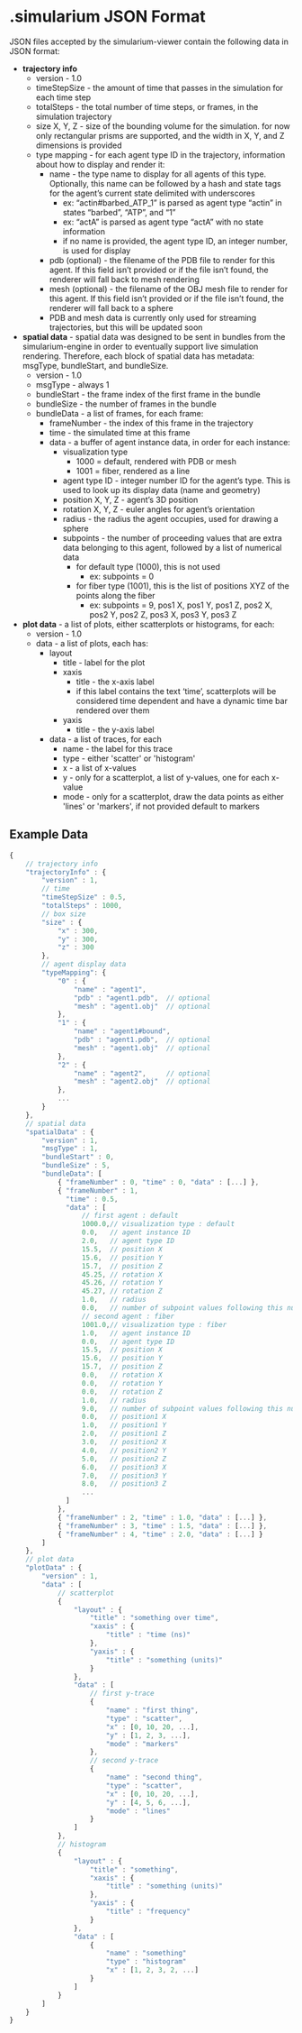 # .simularium JSON Format

JSON files accepted by the simularium-viewer contain the following data in JSON format:
* **trajectory info**
  * version - 1.0
  * timeStepSize - the amount of time that passes in the simulation for each time step
  * totalSteps - the total number of time steps, or frames, in the simulation trajectory
  * size X, Y, Z - size of the bounding volume for the simulation. for now only rectangular prisms are supported, and the width in X, Y, and Z dimensions is provided
  * type mapping - for each agent type ID in the trajectory, information about how to display and render it:
    * name - the type name to display for all agents of this type. Optionally, this name can be followed by a hash and state tags for the agent’s current state delimited with underscores
      * ex: “actin#barbed_ATP_1” is parsed as agent type “actin” in states “barbed”, “ATP”, and “1”
      * ex: “actA” is parsed as agent type “actA” with no state information
      * if no name is provided, the agent type ID, an integer number, is used for display
    * pdb (optional) - the filename of the PDB file to render for this agent. If this field isn’t provided or if the file isn’t found, the renderer will fall back to mesh rendering
    * mesh (optional) - the filename of the OBJ mesh file to render for this agent. If this field isn’t provided or if the file isn’t found, the renderer will fall back to a sphere
    * PDB and mesh data is currently only used for streaming trajectories, but this will be updated soon
* **spatial data** - spatial data was designed to be sent in bundles from the simularium-engine in order to eventually support live simulation rendering. Therefore, each block of spatial data has metadata: msgType, bundleStart, and bundleSize.
  * version - 1.0
  * msgType - always 1
  * bundleStart - the frame index of the first frame in the bundle
  * bundleSize - the number of frames in the bundle
  * bundleData - a list of frames, for each frame:
    * frameNumber - the index of this frame in the trajectory
    * time - the simulated time at this frame
    * data - a buffer of agent instance data, in order for each instance:
      * visualization type
        * 1000 = default, rendered with PDB or mesh
        * 1001 = fiber, rendered as a line
      * agent type ID - integer number ID for the agent’s type. This is used to look up its display data (name and geometry)
      * position X, Y, Z - agent’s 3D position
      * rotation X, Y, Z - euler angles for agent’s orientation
      * radius - the radius the agent occupies, used for drawing a sphere
      * subpoints - the number of proceeding values that are extra data belonging to this agent, followed by a list of numerical data
        * for default type (1000), this is not used
          * ex: subpoints = 0
        * for fiber type (1001), this is the list of positions XYZ of the points along the fiber
          * ex: subpoints = 9, pos1 X, pos1 Y, pos1 Z, pos2 X, pos2 Y, pos2 Z, pos3 X, pos3 Y, pos3 Z 
* **plot data** - a list of plots, either scatterplots or histograms, for each:
  * version - 1.0
  * data - a list of plots, each has:
    * layout
      * title - label for the plot
      * xaxis 
        * title - the x-axis label
        * if this label contains the text ‘time’, scatterplots will be considered time dependent and have a dynamic time bar rendered over them
      * yaxis
        * title - the y-axis label
    * data - a list of traces, for each
      * name - the label for this trace
      * type - either 'scatter' or 'histogram'
      * x - a list of x-values
      * y - only for a scatterplot, a list of y-values, one for each x-value
      * mode - only for a scatterplot, draw the data points as either 'lines' or 'markers', if not provided default to markers

## Example Data
```javascript
{
    // trajectory info
    "trajectoryInfo" : {
        "version" : 1,
        // time
        "timeStepSize" : 0.5,
        "totalSteps" : 1000,
        // box size
        "size" : {
            "x" : 300,
            "y" : 300,
            "z" : 300
        },
        // agent display data
        "typeMapping": {
            "0" : {
                "name" : "agent1",
                "pdb" : "agent1.pdb",  // optional
                "mesh" : "agent1.obj"  // optional
            },
            "1" : {
                "name" : "agent1#bound",
                "pdb" : "agent1.pdb",  // optional
                "mesh" : "agent1.obj"  // optional
            },
            "2" : {
                "name" : "agent2",     // optional
                "mesh" : "agent2.obj"  // optional
            },
            ...
        }
    },
    // spatial data 
    "spatialData" : {
        "version" : 1,
        "msgType" : 1,
        "bundleStart" : 0,
        "bundleSize" : 5,
        "bundleData": [
            { "frameNumber" : 0, "time" : 0, "data" : [...] },
            { "frameNumber" : 1,  
              "time" : 0.5,  
              "data" : [  
                  // first agent : default
                  1000.0,// visualization type : default
                  0.0,   // agent instance ID
                  2.0,   // agent type ID
                  15.5,  // position X
                  15.6,  // position Y
                  15.7,  // position Z  
                  45.25, // rotation X
                  45.26, // rotation Y
                  45.27, // rotation Z
                  1.0,   // radius
                  0.0,   // number of subpoint values following this number
                  // second agent : fiber
                  1001.0,// visualization type : fiber
                  1.0,   // agent instance ID
                  0.0,   // agent type ID
                  15.5,  // position X
                  15.6,  // position Y
                  15.7,  // position Z
                  0.0,   // rotation X
                  0.0,   // rotation Y
                  0.0,   // rotation Z
                  1.0,   // radius
                  9.0,   // number of subpoint values following this number
                  0.0,   // position1 X
                  1.0,   // position1 Y 
                  2.0,   // position1 Z
                  3.0,   // position2 X 
                  4.0,   // position2 Y 
                  5.0,   // position2 Z 
                  6.0,   // position3 X 
                  7.0,   // position3 Y 
                  8.0,   // position3 Z
                  ...
              ]
            },
            { "frameNumber" : 2, "time" : 1.0, "data" : [...] },
            { "frameNumber" : 3, "time" : 1.5, "data" : [...] },
            { "frameNumber" : 4, "time" : 2.0, "data" : [...] }
        ]
    },
    // plot data
    "plotData" : {
        "version" : 1,
        "data" : [  
            // scatterplot
            { 
                "layout" : {
                    "title" : "something over time",
                    "xaxis" : {
                        "title" : "time (ns)"
                    },
                    "yaxis" : {
                        "title" : "something (units)"
                    }
                },
                "data" : [
                    // first y-trace
                    {
                        "name" : "first thing",
                        "type" : "scatter",
                        "x" : [0, 10, 20, ...],
                        "y" : [1, 2, 3, ...],
                        "mode" : "markers"
                    },
                    // second y-trace
                    {
                        "name" : "second thing",
                        "type" : "scatter",
                        "x" : [0, 10, 20, ...],
                        "y" : [4, 5, 6, ...],
                        "mode" : "lines"
                    }
                ]
            },
            // histogram
            { 
                "layout" : {
                    "title" : "something",
                    "xaxis" : {
                        "title" : "something (units)"
                    },
                    "yaxis" : {
                        "title" : "frequency"
                    }
                },
                "data" : [
                    {
                        "name" : "something"
                        "type" : "histogram"
                        "x" : [1, 2, 3, 2, ...]
                    }
                ]
            }
        ]
    }
}
```

